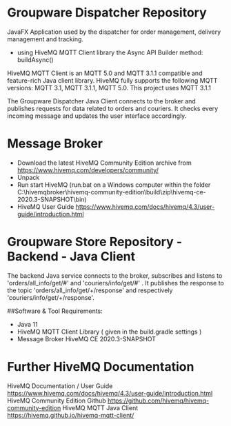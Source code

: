 

# Groupware Dispatcher Repository

JavaFX Application used by the dispatcher for order management, delivery management and tracking.
- using HiveMQ MQTT Client library the Async API Builder method: buildAsync()

HiveMQ MQTT Client is an MQTT 5.0 and MQTT 3.1.1 compatible and feature-rich Java client library.
HiveMQ fully supports the following MQTT versions: MQTT 3.1, MQTT 3.1.1, MQTT 5.0. This project uses MQTT 3.1.1

The Groupware Dispatcher Java Client connects to the broker and publishes requests for data related to orders and couriers.
It checks every incoming message and updates the user interface accordingly.

# Message Broker
* Download the latest HiveMQ Community Edition archive from https://www.hivemq.com/developers/community/
* Unpack
* Run start HiveMQ (run.bat on a Windows computer within the folder C:\hivemqbroker\hivemq-community-edition\build\zip\hivemq-ce-2020.3-SNAPSHOT\bin)
* HiveMQ User Guide https://www.hivemq.com/docs/hivemq/4.3/user-guide/introduction.html

# Groupware Store Repository -  Backend - Java Client
The backend Java service connects to the broker, subscribes and listens to 'orders/all_info/get/#' and 'couriers/info/get/#' . It publishes the response to the topic
'orders/all_info/get/+/response' and respectively 'couriers/info/get/+/response'.

##Software & Tool Requirements:

* Java 11
* HiveMQ MQTT Client Library ( given in the build.gradle settings  )
* Message Broker HiveMQ CE 2020.3-SNAPSHOT

# Further HiveMQ Documentation
HiveMQ Documentation / User Guide https://www.hivemq.com/docs/hivemq/4.3/user-guide/introduction.html
HiveMQ Community Edition Github https://github.com/hivemq/hivemq-community-edition 
HiveMQ MQTT Java Client https://hivemq.github.io/hivemq-mqtt-client/